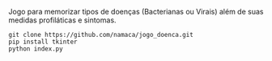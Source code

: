 Jogo para memorizar tipos de doenças (Bacterianas ou Virais) além de suas medidas profiláticas e sintomas.

```
git clone https://github.com/namaca/jogo_doenca.git
pip install tkinter
python index.py
```
